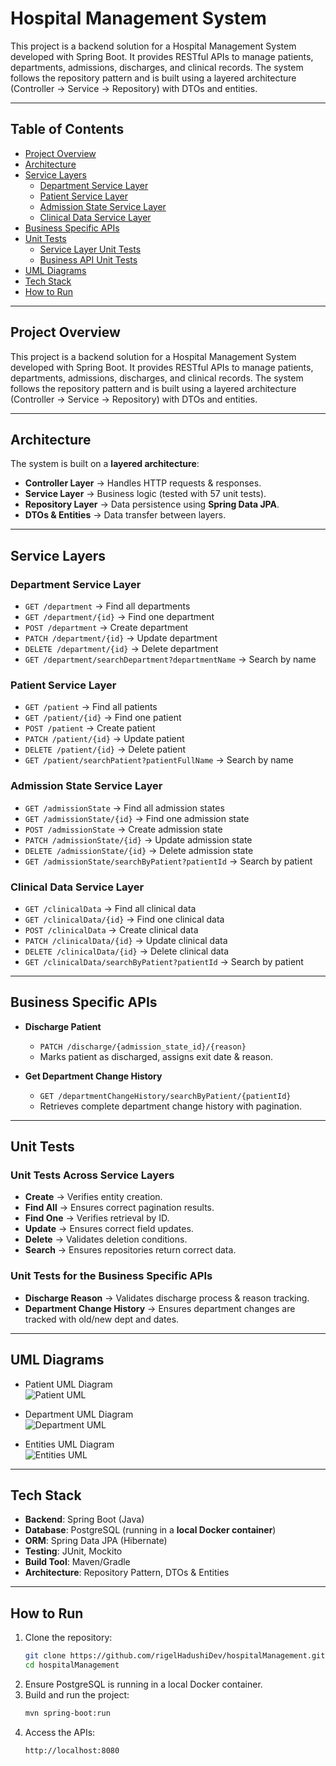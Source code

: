 # Hospital Management System

This project is a backend solution for a Hospital Management System developed with Spring Boot.  It provides RESTful APIs to manage patients, departments, admissions, discharges, and clinical records. The system follows the repository pattern and is built using a layered architecture (Controller → Service → Repository) with DTOs and entities.

---

## Table of Contents

- [Project Overview](#project-overview)
- [Architecture](#architecture)
- [Service Layers](#service-layers)
    - [Department Service Layer](#department-service-layer)
    - [Patient Service Layer](#patient-service-layer)
    - [Admission State Service Layer](#admission-state-service-layer)
    - [Clinical Data Service Layer](#clinical-data-service-layer)
- [Business Specific APIs](#business-specific-apis)
- [Unit Tests](#unit-tests)
    - [Service Layer Unit Tests](#unit-tests-across-service-layers)
    - [Business API Unit Tests](#unit-tests-for-business-specific-apis)
- [UML Diagrams](#uml-diagrams)
- [Tech Stack](#tech-stack)
- [How to Run](#how-to-run)

---

## Project Overview

This project is a backend solution for a Hospital Management System developed with Spring Boot.  It provides RESTful APIs to manage patients, departments, admissions, discharges, and clinical records. The system follows the repository pattern and is built using a layered architecture (Controller → Service → Repository) with DTOs and entities.

---

##  Architecture

The system is built on a **layered architecture**:

- **Controller Layer** → Handles HTTP requests & responses.
- **Service Layer** → Business logic (tested with 57 unit tests).
- **Repository Layer** → Data persistence using **Spring Data JPA**.
- **DTOs & Entities** → Data transfer between layers.

---

## Service Layers

### Department Service Layer
- `GET /department` → Find all departments
- `GET /department/{id}` → Find one department
- `POST /department` → Create department
- `PATCH /department/{id}` → Update department
- `DELETE /department/{id}` → Delete department
- `GET /department/searchDepartment?departmentName` → Search by name

### Patient Service Layer
- `GET /patient` → Find all patients
- `GET /patient/{id}` → Find one patient
- `POST /patient` → Create patient
- `PATCH /patient/{id}` → Update patient
- `DELETE /patient/{id}` → Delete patient
- `GET /patient/searchPatient?patientFullName` → Search by name

### Admission State Service Layer
- `GET /admissionState` → Find all admission states
- `GET /admissionState/{id}` → Find one admission state
- `POST /admissionState` → Create admission state
- `PATCH /admissionState/{id}` → Update admission state
- `DELETE /admissionState/{id}` → Delete admission state
- `GET /admissionState/searchByPatient?patientId` → Search by patient

### Clinical Data Service Layer
- `GET /clinicalData` → Find all clinical data
- `GET /clinicalData/{id}` → Find one clinical data
- `POST /clinicalData` → Create clinical data
- `PATCH /clinicalData/{id}` → Update clinical data
- `DELETE /clinicalData/{id}` → Delete clinical data
- `GET /clinicalData/searchByPatient?patientId` → Search by patient

---

## Business Specific APIs

- **Discharge Patient**
    - `PATCH /discharge/{admission_state_id}/{reason}`
    - Marks patient as discharged, assigns exit date & reason.

- **Get Department Change History**
    - `GET /departmentChangeHistory/searchByPatient/{patientId}`
    - Retrieves complete department change history with pagination.

---

## Unit Tests

### Unit Tests Across Service Layers
- **Create** → Verifies entity creation.
- **Find All** → Ensures correct pagination results.
- **Find One** → Verifies retrieval by ID.
- **Update** → Ensures correct field updates.
- **Delete** → Validates deletion conditions.
- **Search** → Ensures repositories return correct data.

### Unit Tests for the Business Specific APIs
- **Discharge Reason** → Validates discharge process & reason tracking.
- **Department Change History** → Ensures department changes are tracked with old/new dept and dates.

---

## UML Diagrams

- Patient UML Diagram  
  ![Patient UML](src/docs/PatientUML.png)

- Department UML Diagram  
  ![Department UML](src/docs/DepartmentUML.png)

- Entities UML Diagram  
  ![Entities UML](src/docs/EntitiesUML.png)

---

## Tech Stack

- **Backend**: Spring Boot (Java)
- **Database**: PostgreSQL (running in a **local Docker container**)
- **ORM**: Spring Data JPA (Hibernate)
- **Testing**: JUnit, Mockito
- **Build Tool**: Maven/Gradle
- **Architecture**: Repository Pattern, DTOs & Entities

---

## How to Run

1. Clone the repository:
   ```bash
   git clone https://github.com/rigelHadushiDev/hospitalManagement.git
   cd hospitalManagement
   ```
2. Ensure PostgreSQL is running in a local Docker container.
3. Build and run the project:
   ```bash
   mvn spring-boot:run
   ```
4. Access the APIs:
   ```bash
   http://localhost:8080
   ```
